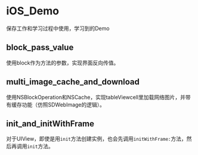 # iOS_Demo
保存工作和学习过程中使用，学习到的Demo


## block_pass_value

使用block作为方法的参数，实现界面反向传值。

## multi_image_cache_and_download

使用NSBlockOperation和NSCache，实现tableViewcell里加载网络图片，并带有缓存功能（仿照SDWebImage的逻辑）。

## init_and_initWithFrame

对于UIView，即使是用``init``方法创建实例，也会先调用``initWithFrame:``方法，然后再调用``init``方法。


